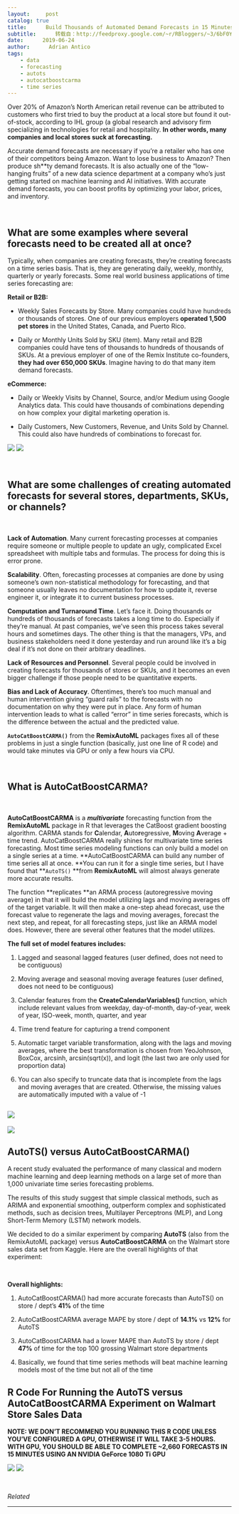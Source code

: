 ```yaml
---
layout:     post
catalog: true
title:      Build Thousands of Automated Demand Forecasts in 15 Minutes Using AutoCatBoostCARMA in R
subtitle:      转载自：http://feedproxy.google.com/~r/RBloggers/~3/6bF0YsX_gr8/
date:      2019-06-24
author:      Adrian Antico
tags:
    - data
    - forecasting
    - autots
    - autocatboostcarma
    - time series
---
```






Over 20% of Amazon’s North American retail revenue can be attributed to customers who first tried to buy the product at a local store but found it out-of-stock, according to IHL group (a global research and advisory firm specializing in technologies for retail and hospitality. **In other words, many companies and local stores suck at forecasting.**

Accurate demand forecasts are necessary if you’re a retailer who has one of their competitors being Amazon. Want to lose business to Amazon? Then produce sh**ty demand forecasts. It is also actually one of the “low-hanging fruits” of a new data science department at a company who’s just getting started on machine learning and AI initiatives. With accurate demand forecasts, you can boost profits by optimizing your labor, prices, and inventory.

 

## What are some examples where several forecasts need to be created all at once?

Typically, when companies are creating forecasts, they’re creating forecasts on a time series basis. That is, they are generating daily, weekly, monthly, quarterly or yearly forecasts. Some real world business applications of time series forecasting are:

**Retail or B2B:**

- Weekly Sales Forecasts by Store. Many companies could have hundreds or thousands of stores. One of our previous employers **operated 1,500 pet stores** in the United States, Canada, and Puerto Rico. 

- Daily or Monthly Units Sold by SKU (item). Many retail and B2B companies could have tens of thousands to hundreds of thousands of SKUs. At a previous employer of one of the Remix Institute co-founders, **they had over 650,000 SKUs**. Imagine having to do that many item demand forecasts.


**eCommerce:**

- Daily or Weekly Visits by Channel, Source, and/or Medium using Google Analytics data. This could have thousands of combinations depending on how complex your digital marketing operation is. 

- Daily Customers, New Customers, Revenue, and Units Sold by Channel. This could also have hundreds of combinations to forecast for.


![](https://i1.wp.com/www.remixinstitute.com/wp-content/uploads/building-buildings-busy-297743.jpg?resize=640%2C427&ssl=1&is-pending-load=1)
![](https://i1.wp.com/www.remixinstitute.com/wp-content/uploads/building-buildings-busy-297743.jpg?resize=640%2C427&ssl=1)


 

## What are some challenges of creating automated forecasts for several stores, departments, SKUs, or channels?

 

**Lack of Automation**. Many current forecasting processes at companies require someone or multiple people to update an ugly, complicated Excel spreadsheet with multiple tabs and formulas. The process for doing this is error prone.

**Scalability**. Often, forecasting processes at companies are done by using someone’s own non-statistical methodology for forecasting, and that someone usually leaves no documentation for how to update it, reverse engineer it, or integrate it to current business processes.

**Computation and Turnaround Time**. Let’s face it. Doing thousands or hundreds of thousands of forecasts takes a long time to do. Especially if they’re manual. At past companies, we’ve seen this process takes several hours and sometimes days. The other thing is that the managers, VPs, and business stakeholders need it done yesterday and run around like it’s a big deal if it’s not done on their arbitrary deadlines.

**Lack of Resources and Personnel**. Several people could be involved in creating forecasts for thousands of stores or SKUs, and it becomes an even bigger challenge if those people need to be quantitative experts.

**Bias and Lack of Accuracy**. Oftentimes, there’s too much manual and human intervention giving “guard rails” to the forecasts with no documentation on why they were put in place. Any form of human intervention leads to what is called “error” in time series forecasts, which is the difference between the actual and the predicted value.

**`AutoCatBoostCARMA()`** from the **RemixAutoML** packages fixes all of these problems in just a single function (basically, just one line of R code) and would take minutes via GPU or only a few hours via CPU.

 

## What is AutoCatBoostCARMA?

 

**AutoCatBoostCARMA** is a ***multivariate*** forecasting function from the **RemixAutoML** package in R that leverages the CatBoost gradient boosting algorithm. CARMA stands for **C**alendar, **A**uto**r**egressive, **M**oving **A**verage + time trend. AutoCatBoostCARMA really shines for multivariate time series forecasting. Most time series modeling functions can only build a model on a single series at a time. **AutoCatBoostCARMA can build any number of time series all at once. **You can run it for a single time series, but I have found that **`AutoTS()` **from **RemixAutoML** will almost always generate more accurate results.

The function **replicates **an ARMA process (autoregressive moving average) in that it will build the model utilizing lags and moving averages off of the target variable. It will then make a one-step ahead forecast, use the forecast value to regenerate the lags and moving averages, forecast the next step, and repeat, for all forecasting steps, just like an ARMA model does. However, there are several other features that the model utilizes.

**The full set of model features includes:**



1. Lagged and seasonal lagged features (user defined, does not need to be contiguous)

1. Moving average and seasonal moving average features (user defined, does not need to be contiguous)

1. Calendar features from the **CreateCalendarVariables()** function, which include relevant values from weekday, day-of-month, day-of-year, week of year, ISO-week, month, quarter, and year

1. Time trend feature for capturing a trend component

1. Automatic target variable transformation, along with the lags and moving averages, where the best transformation is chosen from YeoJohnson, BoxCox, arcsinh, arcsin(sqrt(x)), and logit (the last two are only used for proportion data)

1. You can also specify to truncate data that is incomplete from the lags and moving averages that are created. Otherwise, the missing values are automatically imputed with a value of -1


##  ![](https://i0.wp.com/www.remixinstitute.com/wp-content/uploads/autocatboostcarma-remixautoml.png?resize=560%2C315&ssl=1&is-pending-load=1)
![](https://i0.wp.com/www.remixinstitute.com/wp-content/uploads/autocatboostcarma-remixautoml.png?resize=560%2C315&ssl=1)


## AutoTS() versus AutoCatBoostCARMA()

A recent study evaluated the performance of many classical and modern machine learning and deep learning methods on a large set of more than 1,000 univariate time series forecasting problems.

The results of this study suggest that simple classical methods, such as ARIMA and exponential smoothing, outperform complex and sophisticated methods, such as decision trees, Multilayer Perceptrons (MLP), and Long Short-Term Memory (LSTM) network models.

We decided to do a similar experiment by comparing **AutoTS** (also from the RemixAutoML package) versus **AutoCatBoostCARMA** on the Walmart store sales data set from Kaggle. Here are the overall highlights of that experiment:

 

**Overall highlights:**



1. AutoCatBoostCARMA() had more accurate forecasts than AutoTS() on store / dept’s **41%** of the time

1. AutoCatBoostCARMA average MAPE by store / dept of **14.1%** vs **12%** for AutoTS

1. AutoCatBoostCARMA had a lower MAPE than AutoTS by store / dept **47%** of time for the top 100 grossing Walmart store departments

1. Basically, we found that time series methods will beat machine learning models most of the time but not all of the time


## R Code For Running the AutoTS versus AutoCatBoostCARMA Experiment on Walmart Store Sales Data

**NOTE: WE DON’T RECOMMEND YOU RUNNING THIS R CODE UNLESS YOU’VE CONFIGURED A GPU, OTHERWISE IT WILL TAKE 3-5 HOURS. WITH GPU, YOU SHOULD BE ABLE TO COMPLETE ~2,660 FORECASTS IN 15 MINUTES USING AN NVIDIA GeForce 1080 Ti GPU**

![](https://i0.wp.com/www.remixinstitute.com/wp-content/uploads/autocatboostcarma-time-series-forecast-walmart-store-sales-data.png?resize=640%2C454&ssl=1&is-pending-load=1)
![](https://i0.wp.com/www.remixinstitute.com/wp-content/uploads/autocatboostcarma-time-series-forecast-walmart-store-sales-data.png?resize=640%2C454&ssl=1)


 


*Related*







---
